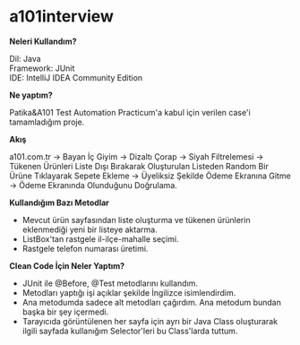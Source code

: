 # a101interview

<b>Neleri Kullandım?</b>

Dil: Java<br>
Framework: JUnit<br>
IDE: IntelliJ IDEA Community Edition<br>


<b>Ne yaptım?</b>

Patika&A101 Test Automation Practicum'a kabul için verilen case'i tamamladığım proje.

<b>Akış</b>

a101.com.tr -> Bayan İç Giyim -> Dizaltı Çorap -> Siyah Filtrelemesi ->
Tükenen Ürünleri Liste Dışı Bırakarak Oluşturulan Listeden Random Bir Ürüne Tıklayarak Sepete Ekleme ->
Üyeliksiz Şekilde Ödeme Ekranına Gitme -> Ödeme Ekranında Olunduğunu Doğrulama.

<b>Kullandığım Bazı Metodlar</b>

- Mevcut ürün sayfasından liste oluşturma ve tükenen ürünlerin eklenmediği yeni bir listeye aktarma.<br>
- ListBox'tan rastgele il-ilçe-mahalle seçimi.<br>
- Rastgele telefon numarası üretimi.<br>

<b>Clean Code İçin Neler Yaptım?</b>

- JUnit ile @Before, @Test metodlarını kullandım.<br>
- Metodları yaptığı işi açıklar şekilde İngilizce isimlendirdim.<br>
- Ana metodumda sadece alt metodları çağırdım. Ana metodum bundan başka bir şey içermedi.<br>
- Tarayıcıda görüntülenen her sayfa için ayrı bir Java Class oluşturarak ilgili sayfada kullanığım Selector'leri bu Class'larda tuttum.
